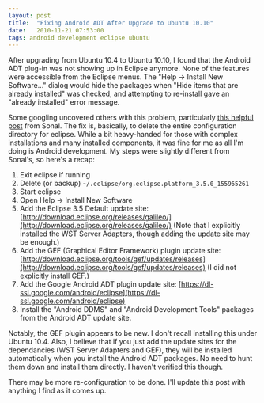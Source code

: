 ```yaml
---
layout: post
title:  "Fixing Android ADT After Upgrade to Ubuntu 10.10"
date:   2010-11-21 07:53:00
tags: android development eclipse ubuntu
---
```


After upgrading from Ubuntu 10.4 to Ubuntu 10.10, I found that the Android ADT plug-in was not showing up in Eclipse anymore. None of the features were accessible from the Eclipse menus. The "Help -&gt; Install New Software..." dialog would hide the packages when "Hide items that are already installed" was checked, and attempting to re-install gave an "already installed" error message.

Some googling uncovered others with this problem, particularly <a href="http://sonalsantan.blogspot.com/2010/10/eclipse-adt-plugin-on-ubuntu-1010-after.html">this helpful post</a> from Sonal. The fix is, basically, to delete the entire configuration directory for eclipse. While a bit heavy-handed for those with complex installations and many installed components, it was fine for me as all I'm doing is Android development. My steps were slightly different from Sonal's, so here's a recap:

1. Exit eclipse if running
1. Delete (or backup) `~/.eclipse/org.eclipse.platform_3.5.0_155965261`
1. Start eclipse
1. Open Help -&gt; Install New Software
1. Add the Eclipse 3.5 Default update site: [http://download.eclipse.org/releases/galileo/](http://download.eclipse.org/releases/galileo/) (Note that I explicitly installed the WST Server Adapters, though adding the update site may be enough.)
1. Add the GEF (Graphical Editor Framework) plugin update site: [http://download.eclipse.org/tools/gef/updates/releases](http://download.eclipse.org/tools/gef/updates/releases) (I did not explicitly install GEF.)
1. Add the Google Android ADT plugin update site: [https://dl-ssl.google.com/android/eclipse](https://dl-ssl.google.com/android/eclipse)
1. Install the "Android DDMS" and "Android Development Tools" packages from the Android ADT update site.

Notably, the GEF plugin appears to be new.  I don't recall installing this under Ubuntu 10.4. Also, I believe that if you just add the update sites for the dependancies (WST Server Adapters and GEF), they will be installed automatically when you install the Android ADT packages. No need to hunt them down and install them directly. I haven't verified this though.

There may be more re-configuration to be done. I'll update this post with anything I find as it comes up.
